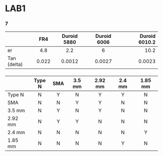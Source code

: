 # LAB1

### 7

|               | FR4   | Duroid 5880 | Duroid 6006 | Duroid 6010.2 | 
| ------------- |:-----:|:-----------:|:-----------:|--------------:| 
| er            | 4.8   |    2.2      |      6      |     10.2      |  
| Tan (delta)   | 0.022 |   0.0012    |   0.0027    |    0.0023     |


### 

|               | Type N | SMA | 3.5 mm | 2.92 mm | 2.4 mm| 1.85 mm | 
| ------------- |:------:|:---:|:------:|:-------:|:-----:|:-------:| 
| Type N        |   N    |  Y  |   N    |   Y     |   Y   |   N     |  
| SMA           |   N    |  N  |   Y    |   Y     |   N   |   N     |
| 3.5 mm        |   N    |  Y  |   N    |   Y     |   N   |   N     |
| 2.92 mm       |   N    |  Y  |   Y    |   N     |   N   |   N     |
| 2.4 mm        |   N    |  N  |   N    |   N     |   N   |   Y     |
| 1.85 mm       |   N    |  N  |   N    |   N     |   Y   |   N     |
